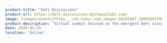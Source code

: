 ```yaml
---
product-title: "DeFi Discussions"
product-url: https://defi-discussions.dystopialabs.com/
image: /images/events/https___cdn.evbuc.com_images_84545947_290459937964_1_original.jpeg
product-description: "Virtual summit focused on the emergent DeFi stack featuring in-depth talks, panels, and Q/A sessions with main actors in the space."  
date: 2020-03-20
location: 'Online'
---
```

